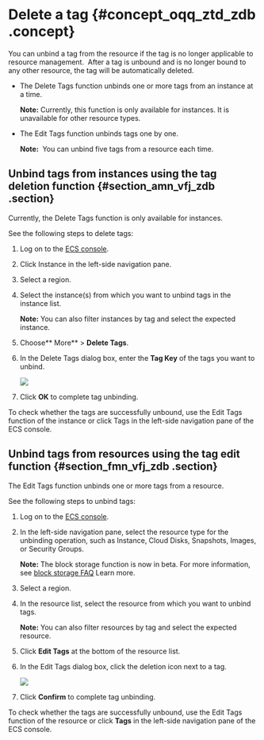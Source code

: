 # Delete a tag {#concept_oqq_ztd_zdb .concept}

You can unbind a tag from the resource if the tag is no longer applicable to resource management.  After a tag is unbound and is no longer bound to any other resource, the tag will be automatically deleted.

-   The Delete Tags function unbinds one or more tags from an instance at a time.

    **Note:** Currently, this function is only available for instances. It is unavailable for other resource types.

-   The Edit Tags function unbinds tags one by one.

    **Note:**  You can unbind five tags from a resource each time.


## Unbind tags from instances using the tag deletion function {#section_amn_vfj_zdb .section}

Currently, the Delete Tags function is only available for instances.

See the following steps to delete tags:

1.  Log on to the [ECS console](https://ecs.console.aliyun.com/?spm=a2c4g.11186623.2.9.FNEORG#/home).
2.  Click Instance in the left-side navigation pane.
3.  Select a region.
4.  Select the instance\(s\) from which you want to unbind tags in the instance list.

    **Note:** You can also filter instances by tag and select the expected instance.

5.  Choose** More** \> **Delete Tags**.
6.  In the Delete Tags dialog box, enter the **Tag Key** of the tags you want to unbind.

    ![](http://static-aliyun-doc.oss-cn-hangzhou.aliyuncs.com/assets/img/9743/15329663814810_en-US.png)

7.  Click **OK** to complete tag unbinding.

To check whether the tags are successfully unbound, use the Edit Tags function of the instance or click Tags in the left-side navigation pane of the ECS console.

## Unbind tags from resources using the tag edit function {#section_fmn_vfj_zdb .section}

The Edit Tags function unbinds one or more tags from a resource.

See the following steps to unbind tags:

1.  Log on to the [ECS console](https://ecs.console.aliyun.com/?spm=a2c4g.11186623.2.9.FNEORG#/home).
2.  In the left-side navigation pane, select the resource type for the unbinding operation, such as Instance, Cloud Disks, Snapshots, Images, or Security Groups.

    **Note:** The block storage function is now in beta. For more information, see [block storage FAQ](https://help.aliyun.com/knowledge_detail/53820.html) Learn more.

3.  Select a region.
4.  In the resource list, select the resource from which you want to unbind tags.

    **Note:** You can also filter resources by tag and select the expected resource.

5.  Click **Edit Tags** at the bottom of the resource list.
6.  In the Edit Tags dialog box, click the deletion icon next to a tag.

    ![](http://static-aliyun-doc.oss-cn-hangzhou.aliyuncs.com/assets/img/9743/15329663814824_en-US.png)

7.  Click **Confirm** to complete tag unbinding.

To check whether the tags are successfully unbound, use the Edit Tags function of the resource or click **Tags** in the left-side navigation pane of the ECS console.

